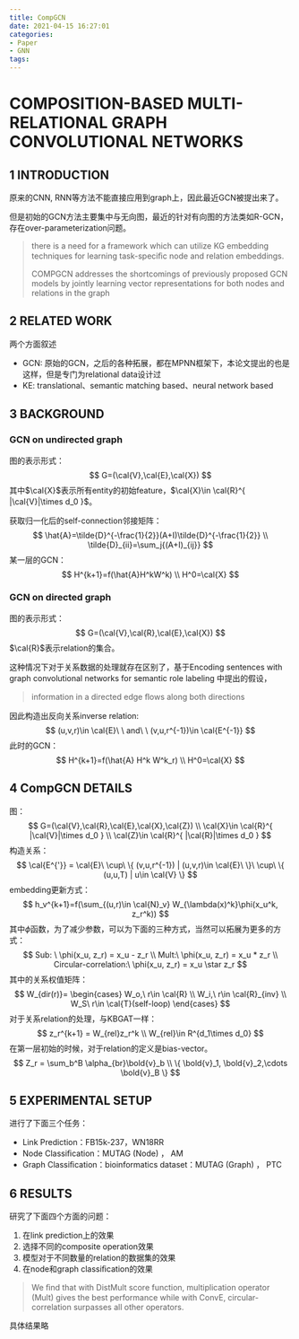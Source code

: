```yaml
---
title: CompGCN
date: 2021-04-15 16:27:01
categories:
- Paper
- GNN
tags:
---
```


# COMPOSITION-BASED MULTI-RELATIONAL GRAPH CONVOLUTIONAL NETWORKS

## 1 INTRODUCTION

原来的CNN, RNN等方法不能直接应用到graph上，因此最近GCN被提出来了。

但是初始的GCN方法主要集中与无向图，最近的针对有向图的方法类如R-GCN，存在over-parameterization问题。

> there is a need for a framework which can utilize KG embedding techniques for learning task-speciﬁc node and relation embeddings.
>
> COMPGCN addresses the shortcomings of previously proposed GCN models by jointly learning vector representations for both nodes and relations in the graph

<!--more-->

## 2 RELATED WORK

两个方面叙述

- GCN: 原始的GCN，之后的各种拓展，都在MPNN框架下，本论文提出的也是这样，但是专门为relational data设计过
- KE: translational、semantic matching based、neural network based

## 3 BACKGROUND

### GCN on undirected graph

图的表示形式：
$$
G=(\cal{V},\cal{E},\cal{X})
$$
其中$\cal{X}$表示所有entity的初始feature，$\cal{X}\in \cal{R}^{ |\cal{V}|\times d_0 }$。

获取归一化后的self-connection邻接矩阵：
$$
\hat{A}=\tilde{D}^{-\frac{1}{2}}(A+I)\tilde{D}^{-\frac{1}{2}} \\
\tilde{D}_{ii}=\sum_j{(A+I)_{ij}}
$$
某一层的GCN：
$$
H^{k+1}=f(\hat{A}H^kW^k) \\
H^0=\cal{X}
$$

### GCN on directed graph

图的表示形式：
$$
G=(\cal{V},\cal{R},\cal{E},\cal{X})
$$
$\cal{R}$表示relation的集合。

这种情况下对于关系数据的处理就存在区别了，基于Encoding sentences with graph convolutional networks for semantic role labeling 中提出的假设，

> information in a directed edge ﬂows along both directions

因此构造出反向关系inverse relation:
$$
(u,v,r)\in \cal{E}\ \ and\ \ (v,u,r^{-1})\in \cal{E^{-1}}
$$
此时的GCN：
$$
H^{k+1}=f(\hat{A} H^k W^k_r) \\
H^0=\cal{X}
$$

## 4 CompGCN DETAILS

图：
$$
G=(\cal{V},\cal{R},\cal{E},\cal{X},\cal{Z}) \\
\cal{X}\in \cal{R}^{ |\cal{V}|\times d_0 } \\
\cal{Z}\in \cal{R}^{ |\cal{R}|\times d_0 }
$$
构造关系：
$$
\cal{E^{'}} = \cal{E}\ \cup\ \{ (v,u,r^{-1}) | (u,v,r)\in \cal{E}\ \}\ \cup\ \{ (u,u,T) | u\in \cal{V} \}
$$
embedding更新方式：
$$
h_v^{k+1}=f(\sum_{(u,r)\in \cal{N}_v} W_{\lambda(x)^k}\phi(x_u^k, z_r^k))
$$
其中$\phi$函数，为了减少参数，可以为下面的三种方式，当然可以拓展为更多的方式：
$$
Sub: \ \phi(x_u, z_r) = x_u - z_r \\
Mult:\ \phi(x_u, z_r) = x_u * z_r \\
Circular-correlation:\ \phi(x_u, z_r) = x_u \star z_r
$$
其中的关系权值矩阵：
$$
W_{dir(r)}= \begin{cases} W_o,\ r\in \cal{R} \\ W_i,\ r\in \cal{R}_{inv} \\ W_S\ r\in \cal{T}(self-loop) \end{cases}
$$
对于关系relation的处理，与KBGAT一样：
$$
z_r^{k+1} = W_{rel}z_r^k \\
W_{rel}\in R^{d_1\times d_0}
$$
在第一层初始的时候，对于relation的定义是bias-vector。
$$
Z_r = \sum_b^B \alpha_{br}\bold{v}_b \\
\{ \bold{v}_1, \bold{v}_2,\cdots \bold{v}_B \}
$$

## 5 EXPERIMENTAL SETUP

进行了下面三个任务：

- Link Prediction：FB15k-237，WN18RR
- Node Classiﬁcation：MUTAG (Node) ， AM
- Graph Classiﬁcation：bioinformatics dataset：MUTAG (Graph) ， PTC

## 6 RESULTS

研究了下面四个方面的问题：

1. 在link prediction上的效果
2. 选择不同的composite operation效果
3. 模型对于不同数量的relation的数据集的效果
4. 在node和graph classiﬁcation的效果

> We ﬁnd that with DistMult score function, multiplication operator (Mult) gives the best performance while with ConvE, circular-correlation surpasses all other operators.

具体结果略

